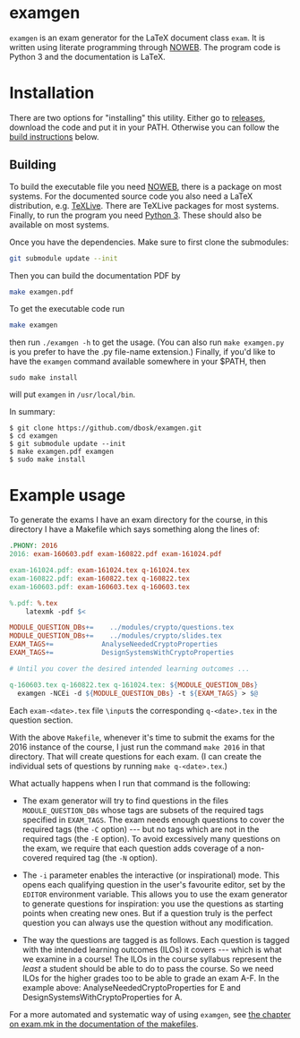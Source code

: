 examgen
===============================================================================

`examgen` is an exam generator for the LaTeX document class `exam`.  It is 
written using literate programming through [NOWEB][noweb].  The program code is 
Python 3 and the documentation is LaTeX.

[noweb]: https://github.com/nrnrnr/noweb


Installation
===============================================================================

There are two options for "installing" this utility.  Either go to 
[releases][Releases], download the code and put it in your PATH.
Otherwise you can follow the [build instructions](#building) below.

[Releases]: https://github.com/dbosk/examgen/releases

Building
-------------------------------------------------------------------------------

To build the executable file you need [NOWEB][noweb], there is a package on 
most systems.  For the documented source code you also need a LaTeX 
distribution, e.g. [TeXLive][TL].  There are TeXLive packages for most systems.
Finally, to run the program you need [Python 3][py3].  These should also be 
available on most systems.

[TL]: https://www.tug.org/texlive/
[py3]: https://www.python.org/

Once you have the dependencies.  Make sure to first clone the submodules:
```sh
git submodule update --init
```
Then you can build the documentation PDF by
```sh
make examgen.pdf
```
To get the executable code run
```sh
make examgen
```
then run `./examgen -h` to get the usage.  (You can also run `make examgen.py` 
is you prefer to have the .py file-name extension.)  Finally, if you'd like to 
have the `examgen` command available somewhere in your $PATH, then
```
sudo make install
```
will put `examgen` in `/usr/local/bin`.

In summary:
```
$ git clone https://github.com/dbosk/examgen.git
$ cd examgen
$ git submodule update --init
$ make examgen.pdf examgen
$ sudo make install
```


Example usage
===============================================================================

To generate the exams I have an exam directory for the course, in this          
directory I have a Makefile which says something along the lines of:

```Makefile
.PHONY: 2016
2016: exam-160603.pdf exam-160822.pdf exam-161024.pdf

exam-161024.pdf: exam-161024.tex q-161024.tex
exam-160822.pdf: exam-160822.tex q-160822.tex
exam-160603.pdf: exam-160603.tex q-160603.tex

%.pdf: %.tex
	latexmk -pdf $<

MODULE_QUESTION_DBs+=	 ../modules/crypto/questions.tex
MODULE_QUESTION_DBs+=	 ../modules/crypto/slides.tex
EXAM_TAGS+=	           AnalyseNeededCryptoProperties
EXAM_TAGS+=	           DesignSystemsWithCryptoProperties

# Until you cover the desired intended learning outcomes ...

q-160603.tex q-160822.tex q-161024.tex: ${MODULE_QUESTION_DBs}
  examgen -NCEi -d ${MODULE_QUESTION_DBs} -t ${EXAM_TAGS} > $@
```

Each `exam-<date>.tex` file `\input`s the corresponding `q-<date>.tex` in the 
question section.

With the above `Makefile`, whenever it's time to submit the exams for the 2016 
instance of the course, I just run the command `make 2016` in that directory.
That will create questions for each exam.  (I can create the individual sets of 
questions by running `make q-<date>.tex`.)

What actually happens when I run that command is the following:

 - The exam generator will try to find questions in the files 
   `MODULE_QUESTION_DBs` whose tags are subsets of the required tags specified 
   in `EXAM_TAGS`. The exam needs enough questions to cover the required tags 
   (the `-C` option) --- but no tags which are not in the required tags (the 
   `-E` option). To avoid excessively many questions on the exam, we require 
   that each question adds coverage of a non-covered required tag (the `-N` 
   option).

 - The `-i` parameter enables the interactive (or inspirational) mode.  This 
   opens each qualifying question in the user's favourite editor, set by the 
   `EDITOR` environment variable. This allows you to use the exam generator to 
   generate questions for inspiration: you use the questions as starting points 
   when creating new ones. But if a question truly is the perfect question you 
   can always use the question without any modification.

 - The way the questions are tagged is as follows.  Each question is tagged 
   with the intended learning outcomes (ILOs) it covers --- which is what we 
   examine in a course!  The ILOs in the course syllabus represent the *least* 
   a student should be able to do to pass the course.  So we need ILOs for the 
   higher grades too to be able to grade an exam A-F. In the example above: 
   AnalyseNeededCryptoProperties for E and DesignSystemsWithCryptoProperties 
   for A.

For a more automated and systematic way of using `examgen`, see [the chapter on 
exam.mk in the documentation of the 
makefiles](https://github.com/dbosk/makefiles/releases).
